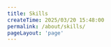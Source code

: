 ```yaml
---
title: Skills
createTime: 2025/03/20 15:48:00
permalink: /about/skills/
pageLayout: 'page'
---
```


<Skills/> 